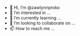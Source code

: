- 👋 Hi, I’m @zawlynnproko
- 👀 I’m interested in ...
- 🌱 I’m currently learning ...
- 💞️ I’m looking to collaborate on ...
- 📫 How to reach me ...

<!---
zawlynnproko/zawlynnproko is a ✨ special ✨ repository because its `README.md` (this file) appears on your GitHub profile.
You can click the Preview link to take a look at your changes.
--->
